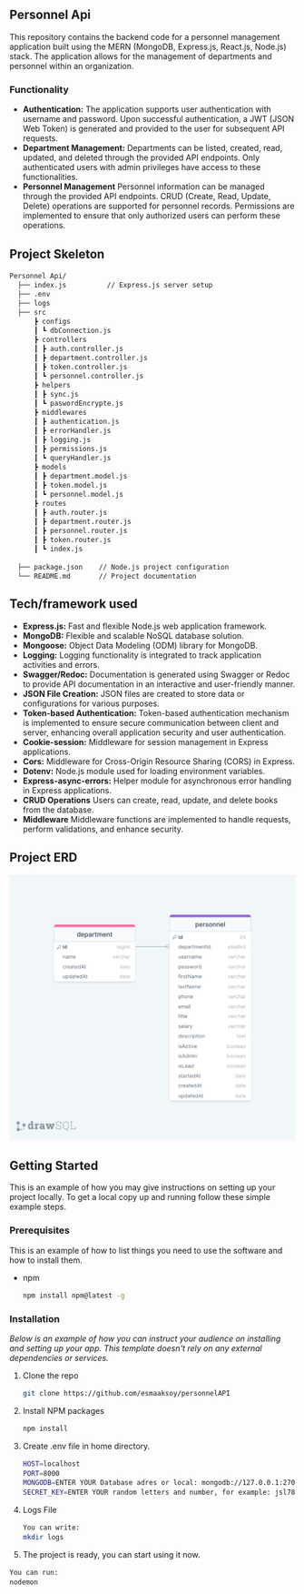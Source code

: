 ## Personnel Api

This repository contains the backend code for a personnel management application built using the MERN (MongoDB, Express.js, React.js, Node.js) stack. The application allows for the management of departments and personnel within an organization.

### Functionality

- **Authentication:**
    The application supports user authentication with username and password. Upon successful authentication, a JWT (JSON Web Token) is generated and provided to the user for subsequent API requests.
- **Department Management:**
    Departments can be listed, created, read, updated, and deleted through the provided API endpoints. Only authenticated users with admin privileges have access to these functionalities.
- **Personnel Management**
    Personnel information can be managed through the provided API endpoints. CRUD (Create, Read, Update, Delete) operations are supported for personnel records. Permissions are implemented to ensure that only authorized users can perform these operations.

## Project Skeleton



```
Personnel Api/
  ├── index.js          // Express.js server setup
  ├── .env
  ├── logs
  ├── src
      ┣ configs
      ┃ ┗ dbConnection.js
      ┣ controllers
      ┃ ┣ auth.controller.js
      ┃ ┣ department.controller.js
      ┃ ┣ token.controller.js
      ┃ ┗ personnel.controller.js
      ┣ helpers
      ┃ ┣ sync.js
      ┃ ┗ paswordEncrypte.js
      ┣ middlewares
      ┃ ┣ authentication.js
      ┃ ┣ errorHandler.js
      ┃ ┣ logging.js
      ┃ ┣ permissions.js
      ┃ ┗ queryHandler.js
      ┣ models
      ┃ ┣ department.model.js
      ┃ ┣ token.model.js
      ┃ ┗ personnel.model.js
      ┣ routes
      ┃ ┣ auth.router.js
      ┃ ┣ department.router.js
      ┃ ┣ personnel.router.js
      ┃ ┣ token.router.js
      ┃ ┗ index.js
      
  ├── package.json    // Node.js project configuration
  └── README.md       // Project documentation
```
## Tech/framework used
- **Express.js:** Fast and flexible Node.js web application framework.
- **MongoDB:** Flexible and scalable NoSQL database solution.
- **Mongoose:** Object Data Modeling (ODM) library for MongoDB.
- **Logging:** Logging functionality is integrated to track application activities and errors.
- **Swagger/Redoc:** Documentation is generated using Swagger or Redoc to provide API documentation in an interactive and user-friendly manner.
- **JSON File Creation:** JSON files are created to store data or configurations for various purposes.
- **Token-based Authentication:** Token-based authentication mechanism is implemented to ensure secure communication between client and server, enhancing overall application security and user authentication.
- **Cookie-session:** Middleware for session management in Express applications.
- **Cors:** Middleware for Cross-Origin Resource Sharing (CORS) in Express.
- **Dotenv:** Node.js module used for loading environment variables.
- **Express-async-errors:** Helper module for asynchronous error handling in Express applications.
- **CRUD Operations** Users can create, read, update, and delete books from the database.
- **Middleware** Middleware functions are implemented to handle requests, perform validations, and enhance security.

## Project ERD

![erd](./erdPersonnelAPI.png)

## Getting Started

This is an example of how you may give instructions on setting up your project locally.
To get a local copy up and running follow these simple example steps.

### Prerequisites

This is an example of how to list things you need to use the software and how to install them.

- npm
  ```sh
  npm install npm@latest -g
  ```

### Installation

_Below is an example of how you can instruct your audience on installing and setting up your app. This template doesn't rely on any external dependencies or services._

1. Clone the repo
   ```sh
   git clone https://github.com/esmaaksoy/personnelAPI
   ```
2. Install NPM packages
   ```sh
   npm install
   ```
3. Create .env file in home directory.
   ```sh
   HOST=localhost
   PORT=8000
   MONGODB=ENTER YOUR Database adres or local: mongodb://127.0.0.1:27017/personnelAPI
   SECRET_KEY=ENTER YOUR random letters and number, for example: jsl78dd9ff6f6s9jkd89Kkfnfd

   ```
4. Logs File
   ```sh
   You can write:
   mkdir logs
   ```
 5. The project is ready, you can start using it now.
   ```sh
   You can run:
   nodemon
   ```



